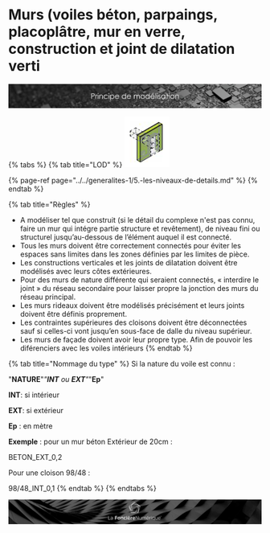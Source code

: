 # Murs \(voiles béton, parpaings, placoplâtre, mur en verre, construction et joint de dilatation verti

![](../../.gitbook/assets/principe-de-mod.png)

{% tabs %}
{% tab title="LOD" %}
![LOG 300   /   LOI 300](../../.gitbook/assets/image%20%281%29.png)

{% page-ref page="../../generalites-1/5.-les-niveaux-de-details.md" %}
{% endtab %}

{% tab title="Règles" %}
* A modéliser tel que construit \(si le détail du complexe n'est pas connu, faire un mur qui intégre partie structure et revêtement\), de niveau fini ou structurel jusqu’au-dessous de l’élément auquel il est connecté.
* Tous les murs doivent être correctement connectés pour éviter les espaces sans limites dans les zones définies par les limites de pièce.
* Les constructions verticales et les joints de dilatation doivent être modélisés avec leurs côtes extérieures.
* Pour des murs de nature différente qui seraient connectés, « interdire le joint » du réseau secondaire pour laisser propre la jonction des murs du réseau principal.
* Les murs rideaux doivent être modélisés précisément et leurs joints doivent être définis proprement.
* Les contraintes supérieures des cloisons doivent être déconnectées sauf si celles-ci vont jusqu’en sous-face de dalle du niveau supérieur.
* Les murs de façade doivent avoir leur propre type. Afin de pouvoir les diférenciers avec les voiles intérieurs
{% endtab %}

{% tab title="Nommage du type" %}
Si la nature du voile est connu :

"**NATURE**"_"**INT** ou **EXT**"_"**Ep**"

**INT**: si intérieur 

**EXT**: si extérieur 

**Ep** : en mètre

**Exemple** : pour un mur béton Extérieur de 20cm :

BETON\_EXT\_0,2

Pour une cloison 98/48 :

98/48\_INT\_0,1
{% endtab %}
{% endtabs %}

![](../../.gitbook/assets/wallpaper_fnum_black.jpg)

